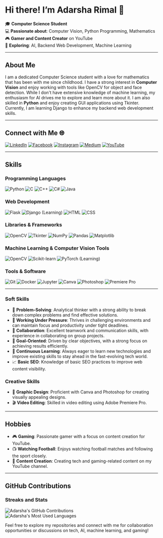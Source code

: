 # Hi there! I’m Adarsha Rimal 👋

🎓 **Computer Science Student**  
💻 **Passionate about**: Computer Vision, Python Programming, Mathematics  
🎮 **Gamer and Content Creator** on YouTube  
🌟 **Exploring**: AI, Backend Web Development, Machine Learning

---

## About Me

I am a dedicated Computer Science student with a love for mathematics that has been with me since childhood. I have a strong interest in **Computer Vision** and enjoy working with tools like OpenCV for object and face detection. While I don't have extensive knowledge of machine learning, my enthusiasm for AI drives me to explore and learn more about it. I am also skilled in **Python** and enjoy creating GUI applications using Tkinter. Currently, I am learning Django to enhance my backend web development skills.

---

## Connect with Me 🌐

[![LinkedIn](https://img.shields.io/badge/-LinkedIn-0A66C2?style=flat-square&logo=linkedin&logoColor=white)](https://www.linkedin.com/in/adarsha-rimal-86007532b/) [![Facebook](https://img.shields.io/badge/-Facebook-1877F2?style=flat-square&logo=facebook&logoColor=white)](https://www.facebook.com/profile.php?id=100092283167788) [![Instagram](https://img.shields.io/badge/-Instagram-E4405F?style=flat-square&logo=instagram&logoColor=white)](https://www.instagram.com/adarshacr7/) [![Medium](https://img.shields.io/badge/-Medium-000000?style=flat-square&logo=medium&logoColor=white)](https://medium.com/@cristianoadarsha) [![YouTube](https://img.shields.io/badge/-YouTube-FF0000?style=flat-square&logo=youtube&logoColor=white)](https://www.youtube.com/@ALPHAAR7)  
 
---

## Skills

### Programming Languages
![Python](https://img.shields.io/badge/-Python-3776AB?style=flat-square&logo=python&logoColor=white) ![C](https://img.shields.io/badge/-C-A8B9CC?style=flat-square&logo=c&logoColor=white) ![C++](https://img.shields.io/badge/-C++-00599C?style=flat-square&logo=cplusplus&logoColor=white) ![C#](https://img.shields.io/badge/-C%23-239120?style=flat-square&logo=csharp&logoColor=white) ![Java](https://img.shields.io/badge/-Java-007396?style=flat-square&logo=java&logoColor=white)

### Web Development
![Flask](https://img.shields.io/badge/-Flask-000000?style=flat-square&logo=flask&logoColor=white) ![Django](https://img.shields.io/badge/-Django-092E20?style=flat-square&logo=django&logoColor=white) (Learning) ![HTML](https://img.shields.io/badge/-HTML5-E34F26?style=flat-square&logo=html5&logoColor=white) ![CSS](https://img.shields.io/badge/-CSS3-1572B6?style=flat-square&logo=css3&logoColor=white)

### Libraries & Frameworks
![OpenCV](https://img.shields.io/badge/-OpenCV-5C3EE8?style=flat-square&logo=opencv&logoColor=white) ![Tkinter](https://img.shields.io/badge/-Tkinter-ff69b4?style=flat-square) ![NumPy](https://img.shields.io/badge/-NumPy-013243?style=flat-square&logo=numpy&logoColor=white) ![Pandas](https://img.shields.io/badge/-Pandas-150458?style=flat-square&logo=pandas&logoColor=white) ![Matplotlib](https://img.shields.io/badge/-Matplotlib-007ACC?style=flat-square&logo=matplotlib&logoColor=white)

### Machine Learning & Computer Vision Tools
![OpenCV](https://img.shields.io/badge/-OpenCV-5C3EE8?style=flat-square&logo=opencv&logoColor=white) ![Scikit-learn](https://img.shields.io/badge/-Scikit--Learn-F7931E?style=flat-square&logo=scikitlearn&logoColor=white) ![PyTorch](https://img.shields.io/badge/-PyTorch-EE4C2C?style=flat-square&logo=pytorch&logoColor=white) (Learning)

### Tools & Software
![Git](https://img.shields.io/badge/-Git-F05032?style=flat-square&logo=git&logoColor=white) ![Docker](https://img.shields.io/badge/-Docker-2496ED?style=flat-square&logo=docker&logoColor=white) ![Jupyter](https://img.shields.io/badge/-Jupyter-F37626?style=flat-square&logo=jupyter&logoColor=white) ![Canva](https://img.shields.io/badge/-Canva-00C4CC?style=flat-square&logo=canva&logoColor=white) ![Photoshop](https://img.shields.io/badge/-Photoshop-31A8FF?style=flat-square&logo=adobephotoshop&logoColor=white) ![Premiere Pro](https://img.shields.io/badge/-Premiere%20Pro-9999FF?style=flat-square&logo=adobepremierepro&logoColor=white)

---

### Soft Skills
- 🧠 **Problem-Solving**: Analytical thinker with a strong ability to break down complex problems and find effective solutions.  
- 💼 **Working Under Pressure**: Thrives in challenging environments and can maintain focus and productivity under tight deadlines.  
- 👥 **Collaboration**: Excellent teamwork and communication skills, with experience in collaborating on group projects.  
- 🎯 **Goal-Oriented**: Driven by clear objectives, with a strong focus on achieving results efficiently.  
- 🚀 **Continuous Learning**: Always eager to learn new technologies and improve existing skills to stay ahead in the fast-evolving tech world.  
- 📈 **Basic SEO**: Knowledge of basic SEO practices to improve web content visibility.  

### Creative Skills
- 🎨 **Graphic Design**: Proficient with Canva and Photoshop for creating visually appealing designs.  
- 🎬 **Video Editing**: Skilled in video editing using Adobe Premiere Pro.  

---

## Hobbies

- 🎮 **Gaming**: Passionate gamer with a focus on content creation for YouTube.  
- 📺 **Watching Football**: Enjoys watching football matches and following the sport closely.  
- 🎥 **Content Creation**: Creating tech and gaming-related content on my YouTube channel.  

---

## GitHub Contributions

### Streaks and Stats  
![Adarsha's GitHub Contributions](https://github-readme-streak-stats.herokuapp.com/?user=AdarshaRimal&theme=radical)  
![Adarsha's Most Used Languages](https://github-readme-stats.vercel.app/api/top-langs/?username=AdarshaRimal&layout=compact&theme=radical)

Feel free to explore my repositories and connect with me for collaboration opportunities or discussions on tech, AI, machine learning, and gaming!
